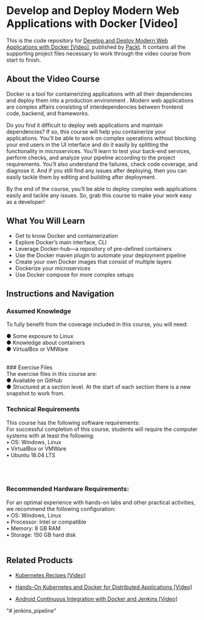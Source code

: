 # Develop and Deploy Modern Web Applications with Docker [Video]
This is the code repository for [Develop and Deploy Modern Web Applications with Docker [Video]](https://www.packtpub.com/application-development/develop-and-deploy-modern-web-applications-docker-video), published by [Packt](https://www.packtpub.com/?utm_source=github). It contains all the supporting project files necessary to work through the video course from start to finish.
## About the Video Course
Docker is a tool for containerizing applications with all their dependencies and deploy them into a production environment . Modern web applications are complex affairs consisting of interdependencies between frontend code, backend, and frameworks.

Do you find it difficult to deploy web applications and maintain dependencies? If so, this course will help you containerize your applications. You'll be able to work on complex operations without blocking your end users in the UI interface and do it easily by splitting the functionality in microservices. 
You’ll learn to test your back-end services, perform checks, and analyze your pipeline according to the project requirements. You’ll also understand the failures, check code coverage, and diagnose it. And if you still find any issues after deploying, then you can easily tackle them by editing and building after deployment.

By the end of the course, you’ll be able to deploy complex web applications easily and tackle any issues. So, grab this course to make your work easy as a developer!

<H2>What You Will Learn</H2>
<DIV class=book-info-will-learn-text>
<UL>
<LI>Get to know Docker and containerization 
<LI>Explore Docker’s main interface, CLI 
<LI>Leverage Docker-hub—a repository of pre-defined containers 
<LI>Use the Docker maven plugin to automate your deployment pipeline
<LI>Create your own Docker images that consist of multiple layers
<LI>Dockerize your microservices
<LI>Use Docker compose for more complex setups  </LI></UL></DIV>

## Instructions and Navigation
### Assumed Knowledge
To fully benefit from the coverage included in this course, you will need:<br/>

●	Some exposure to Linux <br/>
●	Knowledge about containers<br/>
●	VirtualBox or VMWare<br/>

<br/>
### Exercise Files  <br/>
The exercise files in this course are:<br/>
●	Available on GitHub<br/>
●	Structured at a section level. At the start of each section there is a new snapshot to work from.<br/>

### Technical Requirements
This course has the following software requirements:<br/>
For successful completion of this course, students will require the computer systems with at least the following:<br/>
•	OS: Windows, Linux<br/>
•	VirtualBox or VMWare <br/>
•	Ubuntu 18.04 LTS <br/>

<br/><br/>
### Recommended Hardware Requirements:<br/>
For an optimal experience with hands-on labs and other practical activities, we recommend the following configuration:
<br/>
•	OS: Windows, Linux<br/>
•	Processor: Intel or compatible<br/>
•	Memory: 8 GB RAM<br/>
•	Storage: 150 GB hard disk<br/>
<br/>


## Related Products

* [Kubernetes Recipes [Video]](https://www.packtpub.com/networking-and-servers/kubernetes-recipes-video)

* [Hands-On Kubernetes and Docker for Distributed Applications [Video]](https://www.packtpub.com/virtualization-and-cloud/hands-kubernetes-and-docker-distributed-applications-video)

* [Android Continuous Integration with Docker and Jenkins [Video]](https://www.packtpub.com/application-development/android-continuous-integration-docker-and-jenkins-video)

"# jenkins_pipeline" 

